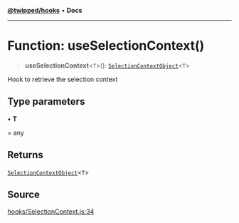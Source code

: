 [**@twipped/hooks**](../../README.md) • **Docs**

***

# Function: useSelectionContext()

> **useSelectionContext**\<`T`\>(): [`SelectionContextObject`](../interfaces/SelectionContextObject.md)\<`T`\>

Hook to retrieve the selection context

## Type parameters

• **T**

= any

## Returns

[`SelectionContextObject`](../interfaces/SelectionContextObject.md)\<`T`\>

## Source

[hooks/SelectionContext.js:34](https://github.com/Twipped/hooks/blob/main/hooks/SelectionContext.js#L34)
